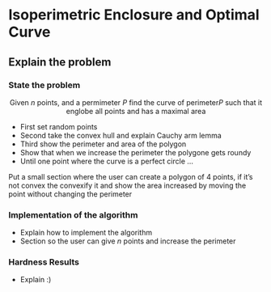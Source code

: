 
# Isoperimetric Enclosure and Optimal Curve

## Explain the problem

### State the problem

$$
\text{Given } n \text{ points, and a permimeter } P \text{ find the curve of perimeter} P  \text{ such that it englobe all points and has a maximal area}
$$

- First set random points
- Second take the convex hull and explain Cauchy arm lemma
- Third show the perimeter and area of the polygon
- Show that when we increase the perimeter the polygone gets roundy
- Until one point where the curve is a perfect circle …

Put a small section where the user can create a polygon of 4 points, if it’s not convex the convexify it and show the area increased by moving the point without changing the perimeter


### Implementation of the algorithm

- Explain how to implement the algorithm
- Section so the user can give $n$ points and increase the perimeter

### Hardness Results

- Explain :)